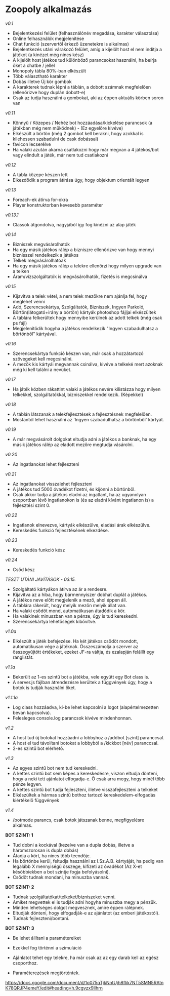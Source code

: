 # Zoopoly alkalmazás

*v0.1*

- Bejelentkezési felület (felhasználónév megadása, karakter választása)
- Online felhasználók megjelenítése
- Chat funkció (szervertől érkező üzenetekre is alkalmas)
- Bejelentkezés utáni várakozó felület, amíg a kijelölt host el nem indítja a játékot (a kinézet még nincs kész)
- A kijelölt host játékos tud különböző parancsokat használni, ha beírja őket a chatbe / jellel
- Monopoly tábla 80%-ban elkészült
- Több választható karakter
- Dobás illetve Új kör gombok
- A karakterek tudnak lépni a táblán, a dobott számnak megfelelően (ellenőrizve hogy duplán dobott-e)
- Csak az tudja használni a gombokat, aki az éppen aktuális körben soron van

*v0.11*

- Könnyű / Közepes / Nehéz bot hozzáadása/kickelése parancsok (a játékban még nem működnek) - (Ez egyelőre kivéve)
- Elkészült a börtön (még 2 gombot kell berakni, hogy azokkal is kilehessen szabadulni de cask dobással)
- favicon lecserélve
- Ha valaki azután akarna csatlakozni hogy már megvan a 4 játékos/bot vagy elindult a játék, már nem tud csatlakozni

*v0.12*

- A tábla közepe készen lett
- Elkezdődik a program átírása úgy, hogy objektum orientált legyen

*v0.13*

- Foreach-ek átírva for-okra
- Player konstruktorban kevesebb paraméter

*v0.13.1*

- Classok átgondolva, nagyjából így fog kinézni az alap játék

*v0.14*

- Bizniszek megvásárolhatók
- Ha egy másik játékos rálép a bizniszre ellenőrizve van hogy mennyi biznisszel rendelkezik a játékos
- Telkek megvásárolhatóak
- Ha egy másik játékos rálép a telekre ellenőrzi hogy milyen upgrade van a telken
- Áram/vízszolgáltatók is megvásárolhatók, fizetés is megcsinálva

*v0.15*

- Kijavítva a telek vétel, a nem telek mezőkre nem ajánlja fel, hogy meglehet venni
- Adó, Szerencsekártya, Szolgáltatók, Bizniszek, Ingyen Parkoló, Börtön(látogató+irány a börtön) kártyák photoshop fájljai elkészültek
- A táblára felkerültek hogy mennyibe kerülnek az adott telkek (még csak ps fájl)
- Megjelenítődik hogyha a játékos rendelkezik "Ingyen szabadulhatsz a börtönből" kártyával.

*v0.16*

- Szerencsekártya funkció készen van, már csak a hozzátartozó szövegeket kell megcsinálni.
- A mezők kis kártyái megvannak csinálva, kivéve a telkeké mert azoknak még ki kell találni a nevüket.

*v0.17*

- Ha játék közben rákattint valaki a játékos nevére kilistázza hogy milyen telkekkel, szolgáltatókkal, bizniszekkel rendelkezik. (Képekkel)

*v0.18*

- A táblán látszanak a telekfejlesztések a fejlesztésnek megfelelően.
- Mostantól lehet használni az 'Ingyen szabadulhatsz a börtönből' kártyát.

*v0.19*

- A már megvásárolt dolgokat eltudja adni a játékos a banknak, ha egy másik játékos rálép az eladott mezőre megtudja vásárolni.

*v0.20*

- Az ingatlanokat lehet fejleszteni

*v0.21*

- Az ingatlanokat visszalehet fejleszteni
- A játékos tud 5000 óvadékot fizetni, és kijönni a börtönből.
- Csak akkor tudja a játékos eladni az ingatlant, ha az ugyanolyan csoportban lévő ingatlanokon is (és az eladni kívánt ingatlanon is) a fejlesztési szint 0.

*v0.22*

- Ingatlanok elnevezve, kártyák elkészülve, eladási árak elkészülve.
- Kereskedés funkció fejlesztésének elkezdése.

*v0.23*

- Kereskedés funkció kész

*v0.24*

- Csőd kész

*TESZT UTÁNI JAVÍTÁSOK - 03.15.*

- Szolgáltató kártyákon átírva az ár a rendesre.
- Kijavítva az a hiba, hogy bármennyiszer dobhat duplát a játékos.
- A játékos neve előtt megjelenik a mező, ahol éppen áll.
- A táblára rákerült, hogy melyik mezőn melyik állat van.
- Ha valaki csődöt mond, automatikusan átadódik a kör.
- Ha valakinek minuszban van a pénze, úgy is tud kereskedni.
- Szerencsekártya lehetőségek kibővítve.

*v1.0a*

- Elkészült a játék befejezése. Ha két játékos csődöt mondott, automatikusan vége a játéknak. Összeszámolja a szerver az összegyűjtött értékeket, ezeket JF-ra váltja, és ezalapján felállít egy ranglistát.

*v1.1a*

- Bekerült az 1-es szintű bot a játékba, vele együtt egy Bot class is. 
- A server.js fájlban átrendezésre kerültek a függvények úgy, hogy a botok is tudják használni őket.

*v1.1.1a*

- Log class hozzáadva, ki-be lehet kapcsolni a logot (alapértelmezetten bevan kapcsolva).
- Felesleges console.log parancsok kivéve mindenhonnan.

*v1.2*

- A host tud új botokat hozzáadni a lobbyhoz a /addbot [szint] paranccsal.
- A host el tud távolítani botokat a lobbyból a /kickbot [név] paranccsal.
- 2-es szintű bot elérhető.

*v1.3*

- Az egyes szintű bot nem tud kereskedni.
- A kettes szintű bot sem képes a kereskedésre, viszon eltudja dönteni, hogy a neki tett ajánlatot elfogadja-e. Ő csak arra megy, hogy minél több pénze legyen.
- A kettes szintű bot tudja fejleszteni, illetve visszafejleszteni a telkeket
- Elkészültek a hármas szintű bothoz tartozó kereskedelem-elfogadás kiértékelő függvények

*v1.4*

- /botmode parancs, csak botok játszanak benne, megfigyelésre alkalmas.

**BOT SZINT: 1**
- Tud dobni a kockával (kezelve van a dupla dobás, illetve a háromszorosan is dupla dobás)
- Átadja a kört, ha nincs több teendője.
- Ha börtönbe kerül, feltudja használni az I.Sz.A.B. kártyáját, ha pedig van legalább X mennyiségű összege, kifizeti az óvadékot (Az X-et későbbiekben a bot szintje fogja befolyásolni).
- Csődöt tudnak mondani, ha minuszba vannak.

**BOT SZINT: 2**
- Tudnak szolgáltatókat/telkeket/bizniszeket venni.
- Amiket megvettek el is tudják adni hogyha minuszba megy a pénzük.
- Minden lehetséges dolgot megvesznek, amire éppen rálépnek.
- Eltudják dönteni, hogy elfogadják-e az ajánlatot (az emberi játékostól).
- Tudnak fejleszteni/bontani.

**BOT SZINT: 3**
- Be lehet állítani a paramétereiket
- Ezekkel fog történni a szimuláció

- Ajánlatot tehet egy telekre, ha már csak az az egy darab kell az egész csoporthoz.
- Paraméterezések megtörténtek.


https://docs.google.com/document/d/1o075qTjkNntUjh8flik7NT5SMN5RAtnK78QRJP4emeY/edit#heading=h.9cgvzx9llhrn